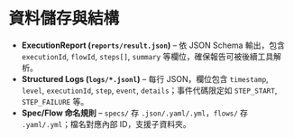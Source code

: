 # 資料儲存與結構
- **ExecutionReport (`reports/result.json`)** – 依 JSON Schema 輸出，包含 `executionId`, `flowId`, `steps[]`, `summary` 等欄位，確保報告可被後續工具解析。
- **Structured Logs (`logs/*.jsonl`)** – 每行 JSON，欄位包含 `timestamp`, `level`, `executionId`, `step`, `event`, `details`；事件代碼限定如 `STEP_START`, `STEP_FAILURE` 等。
- **Spec/Flow 命名規則** – `specs/` 存 `.json/.yaml/.yml`，`flows/` 存 `.yaml/.yml`；檔名對應內部 ID，支援子資料夾。
